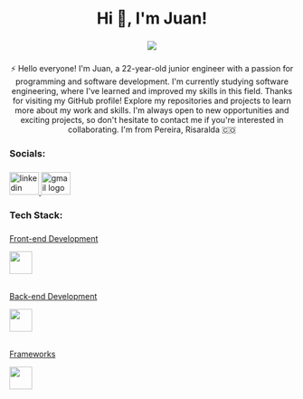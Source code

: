 <h1 align="center">Hi 👋, I'm Juan!</h1>

###

<div align="center">
  <img src="https://readme-typing-svg.herokuapp.com/?font=Baloo2+Code&size=22&duration=3000&pause=1000&color=EBDEF0&center=true&vCenter=true&width=440&lines=+Front-end+Developer;Back-end+Developer;Database+Administrator;" />
</div>


###

<p align="center">⚡️ Hello everyone! I'm Juan, a 22-year-old junior engineer with a passion for programming and software development. I'm currently studying software engineering, where I've learned and improved my skills in this field. Thanks for visiting my GitHub profile! Explore my repositories and projects to learn more about my work and skills. I'm always open to new opportunities and exciting projects, so don't hesitate to contact me if you're interested in collaborating. I'm from Pereira, Risaralda 🇨🇴 </p>

###



<h3 align="left">Socials:</h3>

###

<div align="left">
  <a href="https://www.linkedin.com/in/juan-rengifo-702a6a306/" target="_blank">
    <img src="https://raw.githubusercontent.com/maurodesouza/profile-readme-generator/master/src/assets/icons/social/linkedin/default.svg" width="52" height="40" alt="linkedin logo"  />
  </a>
  <a href="mailto:medrandajuan843@gmail.com" target="_blank">
    <img src="https://raw.githubusercontent.com/maurodesouza/profile-readme-generator/master/src/assets/icons/social/gmail/default.svg" width="52" height="40" alt="gmail logo"  />
  </a>
</div>

###

<h3 align="left">Tech Stack:</h3>

###

<div align="left">
  <a href="https://skillicons.dev">
    <p>Front-end Development</p>
    <img src="https://skillicons.dev/icons?i=html,css,react,angular,javascript"
     height="40" />
    <br></br>
    <p>Back-end Development</p>
    <img src="https://skillicons.dev/icons?i=nodejs,express,git,mysql,github"
     height="40" />
    <br></br>
     <p>Frameworks</p>
     <img src="https://skillicons.dev/icons?i=figma,mui,bootstrap,tailwind,sass"
     height="40" />
  </a>
</p>

 
 
</div>

###
